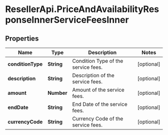 # ResellerApi.PriceAndAvailabilityResponseInnerServiceFeesInner

## Properties

Name | Type | Description | Notes
------------ | ------------- | ------------- | -------------
**conditionType** | **String** | Condition Type of the service fees. | [optional] 
**description** | **String** | Description of the service fees. | [optional] 
**amount** | **Number** | Amount of the service fees. | [optional] 
**endDate** | **String** | End Date of the service fees. | [optional] 
**currencyCode** | **String** | Currency Code of the service fees. | [optional] 


